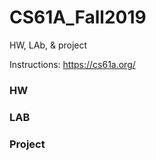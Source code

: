 # CS61A_Fall2019
HW, LAb, &amp; project

Instructions: https://cs61a.org/

### HW


### LAB


### Project
